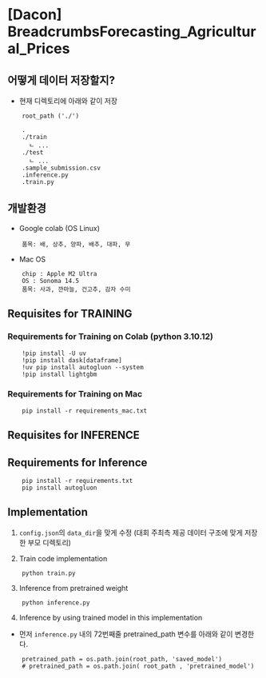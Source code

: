 # [Dacon] BreadcrumbsForecasting_Agricultural_Prices

## 어떻게 데이터 저장할지?
- 현재 디렉토리에 아래와 같이 저장
```
    root_path ('./')

    .
    ./train
      ㄴ ...
    ./test
      ㄴ ...
    .sample_submission.csv
    .inference.py
    .train.py

```
## 개발환경
- Google colab (OS Linux)
```
    품목: 배, 상추, 양파, 배추, 대파, 무
```
- Mac OS
```
    chip : Apple M2 Ultra
    OS : Sonoma 14.5
    품목: 사과, 깐마늘, 건고추, 감자 수미
```

## Requisites for TRAINING
### Requirements for Training on Colab (python 3.10.12)
```
    !pip install -U uv
    !pip install dask[dataframe]
    !uv pip install autogluon --system
    !pip install lightgbm
```
### Requirements for Training on Mac
```
    pip install -r requirements_mac.txt
```

## Requisites for INFERENCE
## Requirements for Inference
```
    pip install -r requirements.txt
    pip install autogluon
```

## Implementation

1. `config.json`의 `data_dir`을 맞게 수정 (대회 주최측 제공 데이터 구조에 맞게 저장한 부모 디렉토리)

2. Train code implementation
```
    python train.py
```

3. Inference from pretrained weight
```
    python inference.py
```

4. Inference by using trained model in this implementation
- 먼저 `inference.py` 내의 72번째줄 pretrained_path 변수를 아래와 같이 변경한다.
```
    pretrained_path = os.path.join(root_path, 'saved_model')
    # pretrained_path = os.path.join( root_path , 'pretrained_model')
```
